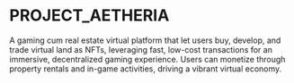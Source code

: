 # PROJECT_AETHERIA
A gaming cum real estate virtual platform that let users buy, develop, and trade virtual land as NFTs, leveraging fast, low-cost transactions for an immersive, decentralized gaming experience. Users can monetize through property rentals and in-game activities, driving a vibrant virtual economy.
